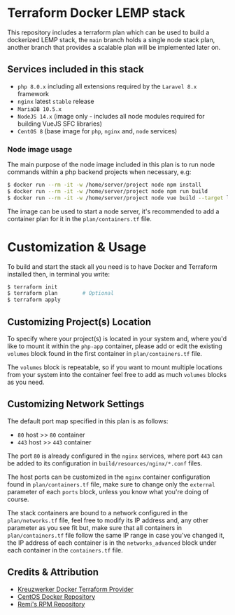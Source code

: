 # Terraform Docker LEMP stack

This repository includes a terraform plan which can be used to build a dockerized LEMP stack, the `main` branch holds a single node stack plan, another branch that provides a scalable plan will be implemented later on.

## Services included in this stack

- `php 8.0.x` including all extensions required by the `Laravel 8.x` framework
- `nginx` latest `stable` release
- `MariaDB 10.5.x`
- `NodeJS 14.x` (image only - includes all node modules required for building VueJS SFC libraries)
- `CentOS 8` (base image for `php`, `nginx` and, `node` services)

### Node image usage

The main purpose of the node image included in this plan is to run node commands within a php backend projects when necessary, e.g:

```bash
$ docker run --rm -it -w /home/server/project node npm install
$ docker run --rm -it -w /home/server/project node npm run build
$ docker run --rm -it -w /home/server/project node vue build --target lib --name some_library library.js
```

The image can be used to start a node server, it's recommended to add a container plan for it in the `plan/containers.tf` file.

# Customization &amp; Usage

To build and start the stack all you need is to have Docker and Terraform installed then, in terminal you write:

```bash
$ terraform init
$ terraform plan        # Optional
$ terraform apply 
```

## Customizing Project(s) Location

To specify where your project(s) is located in your system and, where you'd like to mount it within the `php-app` container, please add or edit the existing `volumes` block found in the first container in `plan/containers.tf` file.

The `volumes` block is repeatable, so if you want to mount multiple locations from your system into the container feel free to add as much `volumes` blocks as you need.

## Customizing Network Settings

The default port map specified in this plan is as follows:

- `80` host >> `80` container
- `443` host >> `443` container

The port `80` is already configured in the `nginx` services, where port `443` can be added to its configuration in `build/resources/nginx/*.conf` files.

The host ports can be customized in the `nginx` container configuration found in `plan/containers.tf` file, make sure to change only the `external` parameter of each `ports` block, unless you know what you're doing of course.

The stack containers are bound to a network configured in the `plan/networks.tf` file, feel free to modify its IP address and, any other parameter as you see fit but, make sure that all containers in `plan/containers.tf` file follow the same IP range in case you've changed it, the IP address of each container is in the `networks_advanced` block under each container in the `containers.tf` file.

## Credits &amp; Attribution

- [Kreuzwerker Docker Terraform Provider](https://registry.terraform.io/providers/kreuzwerker/docker/latest)
- [CentOS Docker Repository](https://hub.docker.com/u/centos)
- [Remi's RPM Repository](https://rpms.remirepo.net)